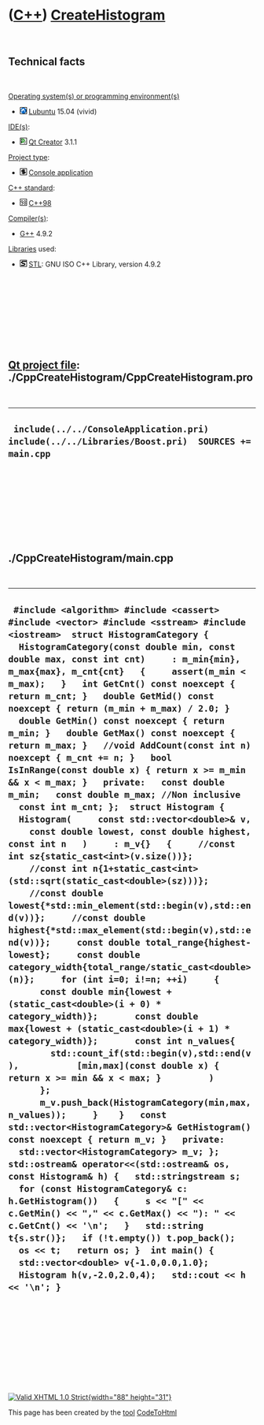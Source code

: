 



 

 

 

 

 

([C++](Cpp.htm)) [CreateHistogram](CppCreateHistogram.htm)
==========================================================

 

Technical facts
---------------

 

[Operating system(s) or programming environment(s)](CppOs.htm)

-   ![Lubuntu](PicLubuntu.png) [Lubuntu](CppLubuntu.htm) 15.04 (vivid)

[IDE(s)](CppIde.htm):

-   ![Qt Creator](PicQtCreator.png) [Qt Creator](CppQtCreator.htm) 3.1.1

[Project type](CppQtProjectType.htm):

-   ![console](PicConsole.png) [Console
    application](CppConsoleApplication.htm)

[C++ standard](CppStandard.htm):

-   ![C++98](PicCpp98.png) [C++98](Cpp98.htm)

[Compiler(s)](CppCompiler.htm):

-   [G++](CppGpp.htm) 4.9.2

[Libraries](CppLibrary.htm) used:

-   ![STL](PicStl.png) [STL](CppStl.htm): GNU ISO C++ Library, version
    4.9.2

 

 

 

 

 

[Qt project file](CppQtProjectFile.htm): ./CppCreateHistogram/CppCreateHistogram.pro
------------------------------------------------------------------------------------

 

  --------------------------------------------------------------------------------------------------
  ` include(../../ConsoleApplication.pri) include(../../Libraries/Boost.pri)  SOURCES += main.cpp`
  --------------------------------------------------------------------------------------------------

 

 

 

 

 

./CppCreateHistogram/main.cpp
-----------------------------

 

  ----------------------------------------------------------------------------------------------------------------------------------------------------------------------------------------------------------------------------------------------------------------------------------------------------------------------------------------------------------------------------------------------------------------------------------------------------------------------------------------------------------------------------------------------------------------------------------------------------------------------------------------------------------------------------------------------------------------------------------------------------------------------------------------------------------------------------------------------------------------------------------------------------------------------------------------------------------------------------------------------------------------------------------------------------------------------------------------------------------------------------------------------------------------------------------------------------------------------------------------------------------------------------------------------------------------------------------------------------------------------------------------------------------------------------------------------------------------------------------------------------------------------------------------------------------------------------------------------------------------------------------------------------------------------------------------------------------------------------------------------------------------------------------------------------------------------------------------------------------------------------------------------------------------------------------------------------------------------------------------------------------------------------------------------------------------------------------------------------------------------------------------------------------------------------------------------------------------------------------------------------------------------------------------------------------------------
  ` #include <algorithm> #include <cassert> #include <vector> #include <sstream> #include <iostream>  struct HistogramCategory {   HistogramCategory(const double min, const double max, const int cnt)     : m_min{min}, m_max{max}, m_cnt{cnt}   {     assert(m_min < m_max);   }   int GetCnt() const noexcept { return m_cnt; }   double GetMid() const noexcept { return (m_min + m_max) / 2.0; }   double GetMin() const noexcept { return m_min; }   double GetMax() const noexcept { return m_max; }   //void AddCount(const int n) noexcept { m_cnt += n; }   bool IsInRange(const double x) { return x >= m_min && x < m_max; }   private:   const double m_min;   const double m_max; //Non inclusive   const int m_cnt; };  struct Histogram {   Histogram(     const std::vector<double>& v,     const double lowest, const double highest, const int n   )     : m_v{}   {     //const int sz{static_cast<int>(v.size())};     //const int n{1+static_cast<int>(std::sqrt(static_cast<double>(sz)))};     //const double lowest{*std::min_element(std::begin(v),std::end(v))};     //const double highest{*std::max_element(std::begin(v),std::end(v))};     const double total_range{highest-lowest};     const double category_width{total_range/static_cast<double>(n)};     for (int i=0; i!=n; ++i)     {       const double min{lowest + (static_cast<double>(i + 0) * category_width)};       const double max{lowest + (static_cast<double>(i + 1) * category_width)};       const int n_values{         std::count_if(std::begin(v),std::end(v),           [min,max](const double x) { return x >= min && x < max; }         )       };       m_v.push_back(HistogramCategory(min,max,n_values));     }    }   const std::vector<HistogramCategory>& GetHistogram() const noexcept { return m_v; }   private:   std::vector<HistogramCategory> m_v; };  std::ostream& operator<<(std::ostream& os, const Histogram& h) {   std::stringstream s;   for (const HistogramCategory& c: h.GetHistogram())   {     s << "[" << c.GetMin() << "," << c.GetMax() << "): " << c.GetCnt() << '\n';   }   std::string t{s.str()};   if (!t.empty()) t.pop_back();   os << t;   return os; }  int main() {   std::vector<double> v{-1.0,0.0,1.0};   Histogram h(v,-2.0,2.0,4);   std::cout << h << '\n'; }`
  ----------------------------------------------------------------------------------------------------------------------------------------------------------------------------------------------------------------------------------------------------------------------------------------------------------------------------------------------------------------------------------------------------------------------------------------------------------------------------------------------------------------------------------------------------------------------------------------------------------------------------------------------------------------------------------------------------------------------------------------------------------------------------------------------------------------------------------------------------------------------------------------------------------------------------------------------------------------------------------------------------------------------------------------------------------------------------------------------------------------------------------------------------------------------------------------------------------------------------------------------------------------------------------------------------------------------------------------------------------------------------------------------------------------------------------------------------------------------------------------------------------------------------------------------------------------------------------------------------------------------------------------------------------------------------------------------------------------------------------------------------------------------------------------------------------------------------------------------------------------------------------------------------------------------------------------------------------------------------------------------------------------------------------------------------------------------------------------------------------------------------------------------------------------------------------------------------------------------------------------------------------------------------------------------------------------------

 

 

 

 

 





 

[![Valid XHTML 1.0 Strict](valid-xhtml10.png){width="88"
height="31"}](http://validator.w3.org/check?uri=referer)

This page has been created by the [tool](Tools.htm)
[CodeToHtml](ToolCodeToHtml.htm)
